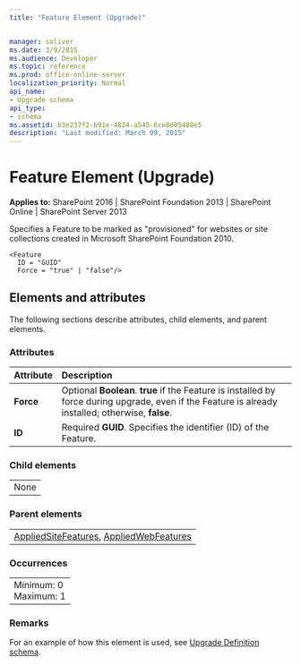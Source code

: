 ```yaml
---
title: "Feature Element (Upgrade)"


manager: soliver
ms.date: 3/9/2015
ms.audience: Developer
ms.topic: reference
ms.prod: office-online-server
localization_priority: Normal
api_name:
- Upgrade schema
api_type:
- schema
ms.assetid: b3e237f2-b91e-4824-a545-6ce8d05480e5
description: "Last modified: March 09, 2015"
---
```


# Feature Element (Upgrade)

 
  
 **Applies to:** SharePoint 2016 | SharePoint Foundation 2013 | SharePoint Online | SharePoint Server 2013
  
Specifies a Feature to be marked as "provisioned" for websites or site collections created in Microsoft SharePoint Foundation 2010.
  
```
<Feature
  ID = "GUID"
  Force = "true" | "false"/>
```

## Elements and attributes

The following sections describe attributes, child elements, and parent elements.

### Attributes

|**Attribute**|**Description**|
|:-----|:-----|
|**Force** <br/> |Optional **Boolean**. **true** if the Feature is installed by force during upgrade, even if the Feature is already installed; otherwise, **false**.  <br/> |
|**ID** <br/> |Required **GUID**. Specifies the identifier (ID) of the Feature.  <br/> |
   
### Child elements

||
|:-----|
|None |
   
### Parent elements

||
|:-----|
|[AppliedSiteFeatures](appliedsitefeatures-element-upgrade.md), [AppliedWebFeatures](appliedwebfeatures-element-upgrade.md)|
   
### Occurrences

||
|:-----|
|Minimum: 0  <br/> Maximum: 1  <br/> |
   
### Remarks

For an example of how this element is used, see [Upgrade Definition schema](upgrade-definition-schema.md).
  

